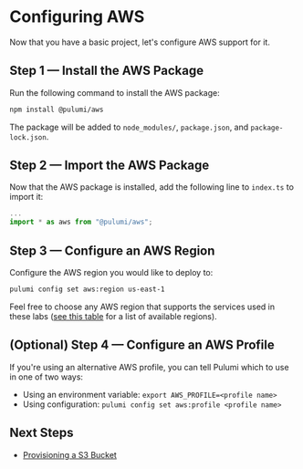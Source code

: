 # Configuring AWS

Now that you have a basic project, let's configure AWS support for it.

## Step 1 &mdash; Install the AWS Package

Run the following command to install the AWS package:

```bash
npm install @pulumi/aws
```

The package will be added to `node_modules/`, `package.json`, and `package-lock.json`.

## Step 2 &mdash; Import the AWS Package

Now that the AWS package is installed, add the following line to `index.ts` to import it:

```typescript
...
import * as aws from "@pulumi/aws";
```

## Step 3 &mdash; Configure an AWS Region

Configure the AWS region you would like to deploy to:

```bash
pulumi config set aws:region us-east-1
```

Feel free to choose any AWS region that supports the services used in these labs ([see this table](https://docs.aws.amazon.com/AWSEC2/latest/UserGuide/using-regions-availability-zones.html#concepts-available-regions) for a list of available regions).

## (Optional) Step 4 &mdash; Configure an AWS Profile

If you're using an alternative AWS profile, you can tell Pulumi which to use in one of two ways:

* Using an environment variable: `export AWS_PROFILE=<profile name>`
* Using configuration: `pulumi config set aws:profile <profile name>`

## Next Steps

* [Provisioning a S3 Bucket](./03-provisioning-infrastructure.md)

